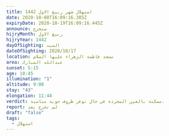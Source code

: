 ```yaml
---
title: استهلال شهر ربيع الاول 1442
date: 2020-10-08T16:09:16.385Z
expiryDate: 2020-10-19T16:09:16.445Z
announce: ستخرج
hijryMonth: ربيع الاول
hijryYear: 1442
dayOfSighting: السبت
dateOfSighting: 2020/10/17
location: مسجد فاطمة الزهراء عليها السلام
area: عبدالله المبارك
sunset: 5:15
age: 18:45
illumination: "1"
altitude: 9:00
stay: "43"
elongation: 11:44
verdict: ممكنة بالعين المجردة في حال توفر ظروف جوية مناسبة.
report: لم تخرج بعد
draft: "false"
tags:
  - استهلال
---
```

